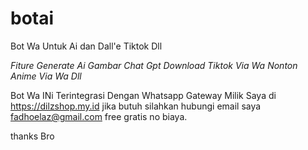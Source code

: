 # botai
Bot Wa Untuk Ai dan Dall'e Tiktok Dll

*Fiture Generate Ai Gambar*
*Chat Gpt*
*Download Tiktok Via Wa*
*Nonton Anime Via Wa*
*Dll*

Bot Wa INi Terintegrasi Dengan Whatsapp Gateway Milik Saya di https://dilzshop.my.id
jika butuh silahkan hubungi email saya fadhoelaz@gmail.com free gratis no biaya.

thanks Bro
